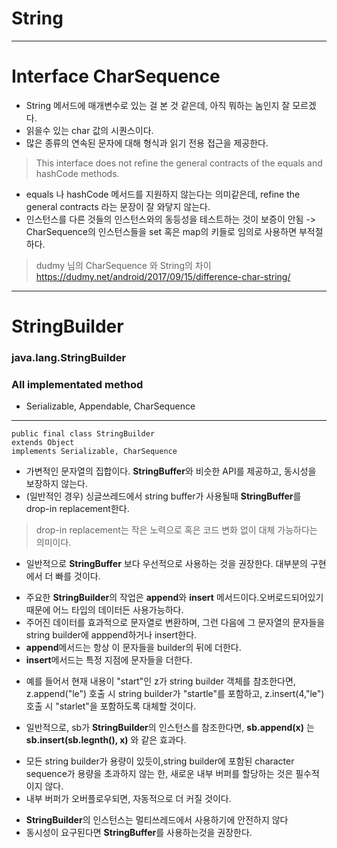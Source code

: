 String
======


***
Interface CharSequence
=====
- String 메서드에 매개변수로 있는 걸 본 것 같은데, 아직 뭐하는 놈인지 잘 모르겠다.
- 읽을수 있는 char 값의 시퀀스이다.
- 많은 종류의 연속된 문자에 대해 형식과 읽기 전용 접근을 제공한다.
>This interface does not refine the general contracts of the equals and hashCode methods.  

- equals 나 hashCode 메서드를 지원하지 않는다는 의미같은데, refine the general contracts 라는 문장이 잘 와닿지 않는다.
- 인스턴스를 다른 것들의 인스턴스와의 동등성을 테스트하는 것이 보증이 안됨 -> CharSequence의 인스턴스들을 set 혹은 map의 키들로 임의로 사용하면 부적절하다.

>dudmy 님의 CharSequence 와 String의 차이  
https://dudmy.net/android/2017/09/15/difference-char-string/
***

StringBuilder
===
### java.lang.StringBuilder


### All implementated method
- Serializable, Appendable, CharSequence
***
```
public final class StringBuilder 
extends Object
implements Serializable, CharSequence
```
- 가변적인 문자열의 집합이다. **StringBuffer**와 비슷한 API를 제공하고, 동시성을 보장하지 않는다.
- (일반적인 경우) 싱글쓰레드에서 string buffer가 사용될때 **StringBuffer**를 drop-in replacement한다.
>drop-in replacement는 작은 노력으로 혹은 코드 변화 없이 대체 가능하다는 의미이다.
- 일반적으로 **StringBuffer** 보다 우선적으로 사용하는 것을 권장한다. 대부분의 구현에서 더 빠를 것이다.  

+ 주요한 **StringBuilder**의 작업은 **append**와 **insert** 메서드이다.오버로드되어있기 때문에 어느 타입의 데이터든 사용가능하다.
+ 주어진 데이터를 효과적으로 문자열로 변환하며, 그런 다음에 그 문자열의 문자들을 string builder에 apppend하거나 insert한다.
+ **append**메서드는 항상 이 문자들을 builder의 뒤에 더한다.
+ **insert**메서드는 특정 지점에 문자들을 더한다.  

- 예를 들어서 현재 내용이 "start"인 z가 string builder 객체를 참조한다면, z.append("le") 호출 시 string builder가 "startle"를 포함하고, z.insert(4,"le") 호출 시 "starlet"을 포함하도록 대체할 것이다.  

+ 일반적으로, sb가 **StringBuilder**의 인스턴스를 참조한다면, **sb.append(x)** 는 **sb.insert(sb.legnth(), x)** 와 같은 효과다.  

- 모든 string builder가 용량이 있듯이,string builder에 포함된 character sequence가 용량을 초과하지 않는 한, 새로운 내부 버퍼를 할당하는 것은 필수적이지 않다.
- 내부 버퍼가 오버플로우되면, 자동적으로 더 커질 것이다.  

+ **StringBuilder**의 인스턴스는 멀티쓰레드에서 사용하기에 안전하지 않다
+ 동시성이 요구된다면 **StringBuffer**를 사용하는것을 권장한다.
